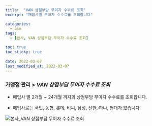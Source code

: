 ```yaml
---
title:  "VAN 상점부담 무이자 수수료 조회"
excerpt: "매입사별 무이자 수수료를 조회합니다"

categories:
  - asm
tags:
  - [본사, VAN 상점부담 무이자 수수료 조회]

toc: true
toc_sticky: true
 
date: 2022-03-07
last_modified_at: 2022-03-07
---
```


### 가맹점 관리 > *VAN 상점부담 무이자 수수료 조회*
- 매입사 별 2개월 ~ 24개월 까지의 상점부담 무이자 수수료를 조회합니다.

- 매입사로는 국민, 농협, 롯데, 비씨, 삼성, 신한, 하나, 현대가 있습니다.


![본사_VAN 상점부담 무이자 수수료 조회](https://user-images.githubusercontent.com/95394003/156983257-c77fbe4b-6854-4803-b7dd-11cf97050d34.jpeg)